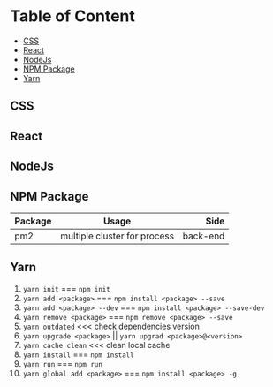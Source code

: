 # Table of Content
- [CSS](#css)
- [React](#react)
- [NodeJs](#nodejs)
- [NPM Package](#npm-package)
- [Yarn](#yarn)

## CSS


## React


## NodeJs

## NPM Package

| Package       | Usage         | Side  |
| ------------- |:-------------:| -----:|
|pm2|multiple cluster for process|back-end|

## Yarn
1. `yarn init` === `npm init`
2. `yarn add <package>` === `npm install <package> --save`
3. `yarn add <package> --dev` === `npm install <package> --save-dev`
4. `yarn remove <package>` === `npm remove <package> --save`
5. `yarn outdated` <<< check dependencies version
6. `yarn upgrade <package>` || `yarn upgrad <package>@<version>`
7. `yarn cache clean` <<< clean local cache
8. `yarn install` === `npm install`
9. `yarn run` === `npm run`
10. `yarn global add <package>` === `npm install <package> -g`
